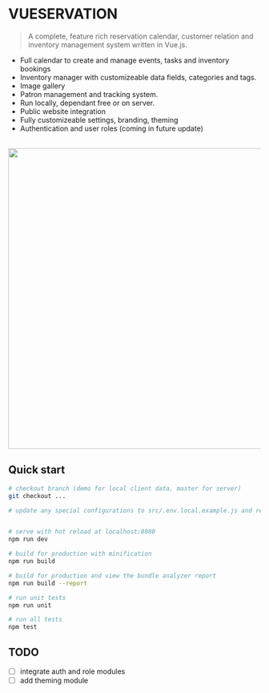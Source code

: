 # VUESERVATION

> A complete, feature rich reservation calendar, customer relation and inventory management system written in Vue.js.

- Full calendar to create and manage events, tasks and inventory bookings
- Inventory manager with customizeable data fields, categories and tags.
- Image gallery
- Patron management and tracking system.
- Run locally, dependant free or on server.
- Public website integration
- Fully customizeable settings, branding, theming
- Authentication and user roles (coming in future update)

<p align="center">
  <br>
  <img src="GIF OF SHORT DEMO" width="600" />
  <br>
</p>

## Quick start

```bash
# checkout branch (demo for local client data, master for server)
git checkout ...

# update any special configurations to src/.env.local.example.js and rename to .env.local.js


# serve with hot reload at localhost:8080
npm run dev

# build for production with minification
npm run build

# build for production and view the bundle analyzer report
npm run build --report

# run unit tests
npm run unit

# run all tests
npm test
```

## TODO

- [ ] integrate auth and role modules
- [ ] add theming module
